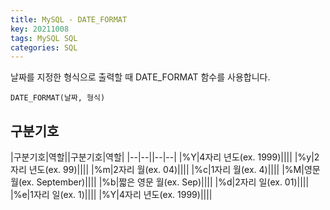 ```yaml
---
title: MySQL - DATE_FORMAT
key: 20211008  
tags: MySQL SQL
categories: SQL
---
```


날짜를 지정한 형식으로 출력할 때 DATE_FORMAT 함수를 사용합니다.  

`DATE_FORMAT(날짜, 형식)`  

## 구분기호  

|구분기호|역할||구분기호|역할|
|--|--||--|--|
|%Y|4자리 년도(ex. 1999)||||
|%y|2자리 년도(ex. 99)||||
|%m|2자리 월(ex. 04)||||
|%c|1자리 월(ex. 4)||||
|%M|영문 월(ex. September)||||
|%b|짧은 영문 월(ex. Sep)||||
|%d|2자리 일(ex. 01)||||
|%e|1자리 일(ex. 1)||||
|%Y|4자리 년도(ex. 1999)||||
